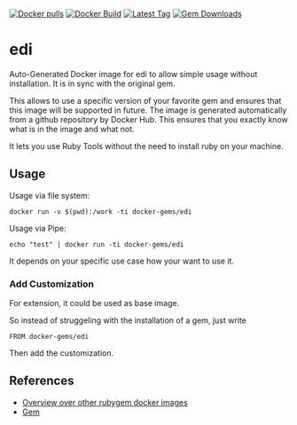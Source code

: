 [![Docker pulls](https://img.shields.io/docker/pulls/rubygem/edi.svg)](https://hub.docker.com/r/rubygem/edi/)
[![Docker Build](https://img.shields.io/docker/automated/rubygem/edi.svg)](https://hub.docker.com/r/rubygem/edi/)
[![Latest Tag](https://img.shields.io/github/tag/docker-rubygem/edi.svg)](https://hub.docker.com/r/rubygem/edi/)
[![Gem Downloads](https://img.shields.io/gem/dt/edi.svg)](https://rubygems.org/gems/edi/)
# edi

Auto-Generated Docker image for edi to allow simple usage without installation.
It is in sync with the original gem.

This allows to use a specific version of your favorite gem and ensures that this image will be supported in future.
The image is generated automatically from a github repository by Docker Hub.
This ensures that you exactly know what is in the image and what not.

It lets you use Ruby Tools without the need to install ruby on your machine.

## Usage

Usage via file system:

`docker run -v $(pwd):/work -ti docker-gems/edi`

Usage via Pipe:

`echo "test" | docker run -ti docker-gems/edi`

It depends on your specific use case how your want to use it.

### Add Customization

For extension, it could be used as base image.

So instead of struggeling with the installation of a gem, just write

`FROM docker-gems/edi`

Then add the customization.

## References

 - [Overview over other rubygem docker images](https://github.com/thinkbot/docker-rubygem)
 - [Gem](https://rubygems.org/gems/edi/)
